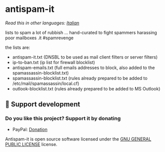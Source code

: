 # antispam-it

*Read this in other languages: [Italian](README.it.md)*

lists to spam a lot of rubbish ... hand-curated to fight spammers harassing poor mailboxes .it #spamrevenge

the lists are:

- antispam-it.txt (DNSBL to be used as mail client filters or server filters)
- ip-to-ban.txt (ip list for firewall blocklist)
- antispam-emails.txt (full emails addresses to block, also added to the spamassassin-blocklist.txt)
- spamassassin-blocklist.txt (rules already prepared to be added to /etc/mail/spamassassin/local.cf)
- outlook-blocklist.txt (rules already prepared to be added to MS Outlook)

## 💖 Support development

### Do you like this project? Support it by donating

- PayPal: [Donation](https://www.paypal.com/donate?business=4RXVK5TKS3YT2&currency_code=EUR)

Antispam-it is open source software licensed under the [GNU GENERAL PUBLIC LICENSE](LICENSE) license.
